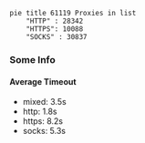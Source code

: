
```mermaid
pie title 61119 Proxies in list
    "HTTP" : 28342
    "HTTPS": 10088
    "SOCKS" : 30837
```

### Some Info
#### Average Timeout

- mixed: 3.5s
- http: 1.8s
- https: 8.2s
- socks: 5.3s